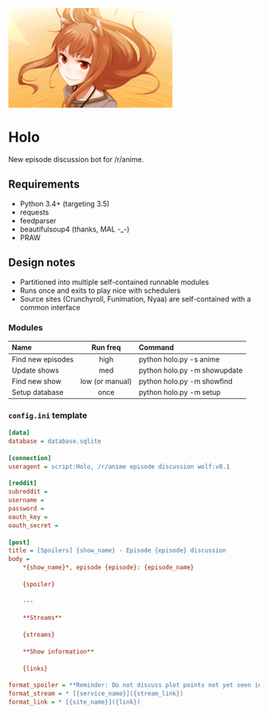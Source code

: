 ![Holo, of course.](holo.png)

# Holo
New episode discussion bot for /r/anime.

## Requirements
* Python 3.4+ (targeting 3.5)
* requests
* feedparser
* beautifulsoup4 (thanks, MAL -_-)
* PRAW

## Design notes
* Partitioned into multiple self-contained runnable modules
* Runs once and exits to play nice with schedulers
* Source sites (Crunchyroll, Funimation, Nyaa) are self-contained with a common interface

### Modules

Name|Run freq|Command
:--|:-:|:--
Find new episodes|high|python holo.py -s anime
Update shows|med|python holo.py -m showupdate
Find new show|low (or manual)|python holo.py -m showfind
Setup database|once|python holo.py -m setup

### `config.ini` template

```ini
[data]
database = database.sqlite

[connection]
useragent = script:Holo, /r/anime episode discussion wolf:v0.1

[reddit]
subreddit = 
username = 
password = 
oauth_key = 
oauth_secret = 

[post]
title = [Spoilers] {show_name} - Episode {episode} discussion
body = 
	*{show_name}*, episode {episode}: {episode_name}
	
	{spoiler}
	
	---
	
	**Streams**
	
	{streams}
	
	**Show information**
	
	{links}

format_spoiler = **Reminder: Do not discuss plot points not yet seen in the show.**
format_stream = * [{service_name}]({stream_link})
format_link = * [{site_name}]({link})
```
